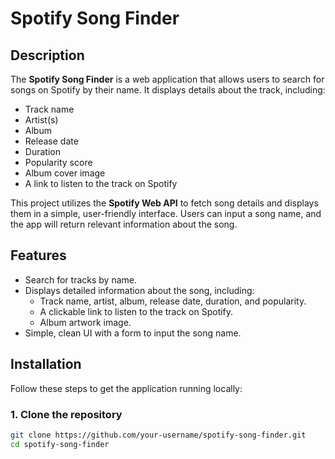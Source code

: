 # Spotify Song Finder

## Description

The **Spotify Song Finder** is a web application that allows users to search for songs on Spotify by their name. It displays details about the track, including:
- Track name
- Artist(s)
- Album
- Release date
- Duration
- Popularity score
- Album cover image
- A link to listen to the track on Spotify

This project utilizes the **Spotify Web API** to fetch song details and displays them in a simple, user-friendly interface. Users can input a song name, and the app will return relevant information about the song.

## Features
- Search for tracks by name.
- Displays detailed information about the song, including:
  - Track name, artist, album, release date, duration, and popularity.
  - A clickable link to listen to the track on Spotify.
  - Album artwork image.
- Simple, clean UI with a form to input the song name.

## Installation

Follow these steps to get the application running locally:

### 1. Clone the repository
```bash
git clone https://github.com/your-username/spotify-song-finder.git
cd spotify-song-finder
